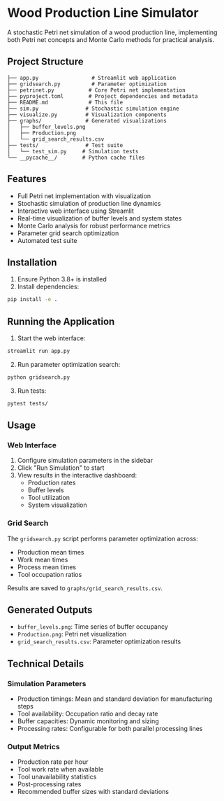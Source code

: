 # Wood Production Line Simulator

A stochastic Petri net simulation of a wood production line, implementing both Petri net concepts and Monte Carlo methods for practical analysis.

## Project Structure

```
├── app.py                 # Streamlit web application
├── gridsearch.py          # Parameter optimization
├── petrinet.py           # Core Petri net implementation
├── pyproject.toml        # Project dependencies and metadata
├── README.md             # This file
├── sim.py               # Stochastic simulation engine
├── visualize.py         # Visualization components
├── graphs/              # Generated visualizations
│   ├── buffer_levels.png
│   ├── Production.png
│   └── grid_search_results.csv
├── tests/               # Test suite
│   └── test_sim.py     # Simulation tests
└── __pycache__/        # Python cache files
```

## Features

- Full Petri net implementation with visualization
- Stochastic simulation of production line dynamics
- Interactive web interface using Streamlit
- Real-time visualization of buffer levels and system states 
- Monte Carlo analysis for robust performance metrics
- Parameter grid search optimization
- Automated test suite

## Installation

1. Ensure Python 3.8+ is installed
2. Install dependencies:
```bash
pip install -e .
```

## Running the Application

1. Start the web interface:
```bash
streamlit run app.py
```

2. Run parameter optimization search:
```bash
python gridsearch.py
```

3. Run tests:
```bash
pytest tests/
```

## Usage

### Web Interface
1. Configure simulation parameters in the sidebar
2. Click "Run Simulation" to start
3. View results in the interactive dashboard:
   - Production rates
   - Buffer levels
   - Tool utilization
   - System visualization

### Grid Search
The `gridsearch.py` script performs parameter optimization across:
- Production mean times
- Work mean times
- Process mean times
- Tool occupation ratios

Results are saved to `graphs/grid_search_results.csv`.

## Generated Outputs

- `buffer_levels.png`: Time series of buffer occupancy
- `Production.png`: Petri net visualization
- `grid_search_results.csv`: Parameter optimization results

## Technical Details

### Simulation Parameters

- Production timings: Mean and standard deviation for manufacturing steps
- Tool availability: Occupation ratio and decay rate
- Buffer capacities: Dynamic monitoring and sizing
- Processing rates: Configurable for both parallel processing lines

### Output Metrics

- Production rate per hour
- Tool work rate when available
- Tool unavailability statistics
- Post-processing rates
- Recommended buffer sizes with standard deviations
